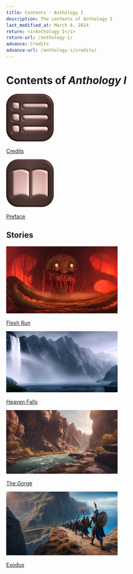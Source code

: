 ```yaml
---
title: Contents - Anthology I
description: The contents of Anthology I
last_modified_at: March 8, 2024
return: <i>Anthology I</i>
return-url: /anthology-i/
advance: Credits
advance-url: /anthology-i/credits/
---
```


# Contents of *Anthology I*
<div markdown=0>
    <a class="feature option" href="/anthology-i/credits/">
        <img src="/assets/images/ui/list.png">
        <div><p>Credits</p></div>
    </a>
</div>
<div markdown=0>
    <a class="feature option" href="/anthology-i/preface/">
        <img src="/assets/images/ui/book-open.png">
        <div><p>Preface</p></div>
    </a>
</div>

## Stories
<div markdown=0>
    <a class="feature option cropped" href="/anthology-i/flesh-run/">
        <img src="/assets/images/anthology-i/flesh-run/flesh_run_placeholder_small.jpg" alt="Flesh Run placeholder artwork">
        <div><p>Flesh Run</p></div>
    </a>
    <a class="feature option cropped" href="/anthology-i/heaven-falls/">
        <img src="/assets/images/anthology-i/heaven-falls/heaven_falls_placeholder_small.jpg" alt="Heaven Falls placeholder artwork">
        <div><p>Heaven Falls</p></div>
    </a>
    <a class="feature option cropped" href="/anthology-i/the-gorge/">
        <img src="/assets/images/anthology-i/the-gorge/the_gorge_placeholder_small.jpg" alt="The Gorge placeholder artwork">
        <div><p>The Gorge</p></div>
    </a>
    <a class="feature option cropped" href="/anthology-i/exodus/">
        <img src="/assets/images/anthology-i/exodus/exodus_placeholder_small.jpg" alt="Exodus placeholder artwork">
        <div><p>Exodus</p></div>
    </a>
</div>